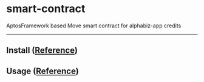 # smart-contract
AptosFramework based Move smart contract for alphabiz-app credits

---

## Install ([Reference](./docs/install_aptos.cli.md))

## Usage ([Reference](./docs/use_aptos.cli.md))

